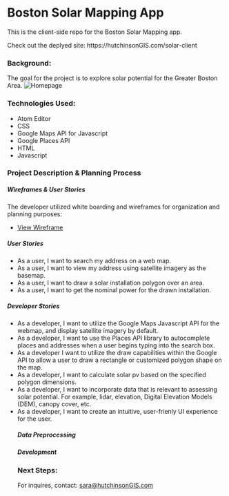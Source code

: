 <h1><b>Boston Solar Mapping App</b></h1>
<p> This is the client-side repo for the Boston Solar Mapping app.
<p>Check out the deplyed site: https://hutchinsonGIS.com/solar-client
</p>
</p>
<h3> Background: </h3>
  <p>The goal for the project is to explore solar potential for the Greater Boston Area.
  <img src="Homepage_Screenshot.png" alt="Homepage">
<h3> Technologies Used: </h3>
<ul>
  <li>Atom Editor</li>
  <li>CSS</li>
  <li>Google Maps API for Javascript</li>
  <li>Google Places API</li>
  <li>HTML</li>
  <li>Javascript</li>
</ul>
<h3> Project Description & Planning Process </h3>
<p>
</p>
<h5> Wireframes & User Stories</h5>
<p> The developer utilized white boarding and wireframes for organization and planning purposes:
<ul>
  <li><a href="https://imgur.com/1wFsMGF">View Wireframe </a></li>
</ul>
<h5>User Stories</h5>
<ul>
  <li>As a user, I want to search my address on a web map.</li>
  <li>As a user, I want to view my address using satellite imagery as the basemap.</li>
  <li>As a user, I want to draw a solar installation polygon over an area.</li>
  <li>As a user, I want to get the nominal power for the drawn installation.</li>
</ul>
<h5>Developer Stories</h5>
<ul>
  <li>As a developer, I want to utilize the Google Maps Javascript API for the webmap,
  and display satellite imagery by default.</li>
  <li>As a developer, I want to use the Places API library to autocomplete places and addresses when a user begins typing into the search box.</li>
  <li>As a developer I want to utilize the draw capabilities within the Google API to allow a user to draw a rectangle or customized polygon shape on the map.</li>
  <li>As a developer, I want to calculate solar pv based on the specified polygon dimensions.</li>
  <li>As a developer, I want to incorporate data that is relevant to assessing solar potential. For example, lidar, elevation, Digital Elevation Models (DEM), canopy cover, etc. </li>
  <li>As a developer, I want to create an intuitive, user-frienly UI experience for the user.</li>
<h5>Data Preprocessing </h5>


<h5>Development</h5>

<h3> Next Steps: </h3>


For inquires, contact: sara@hutchinsonGIS.com
</ul>
